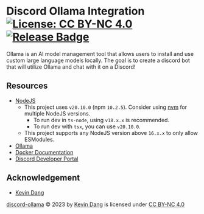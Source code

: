 # Discord Ollama Integration [![License: CC BY-NC 4.0](https://img.shields.io/badge/License-CC_BY--NC_4.0-blue.svg)](https://creativecommons.org/licenses/by-nc/4.0/) [![Release Badge](https://img.shields.io/github/v/release/kevinthedang/Space-Guardians?logo=github)](https://github.com/kevinthedang/discord-ollama/releases/latest)
Ollama is an AI model management tool that allows users to install and use custom large language models locally. The goal is to create a discord bot that will utilize Ollama and chat with it on a Discord!

## Resources
* [NodeJS](https://nodejs.org/en)
    * This project uses `v20.10.0` (npm `10.2.5`). Consider using [nvm](https://github.com/nvm-sh/nvm) for multiple NodeJS versions.
        * To run dev in `ts-node`, using `v18.x.x` is recommended.
        * To run dev with `tsx`, you can use `v20.10.0`.
    * This project supports any NodeJS version above `16.x.x` to only allow ESModules.
* [Ollama](https://ollama.ai/)
* [Docker Documentation](https://docs.docker.com/?_gl=1*nof6f8*_ga*MTQxNTc1MTYxOS4xNzAxNzI1ODAx*_ga_XJWPQMJYHQ*MTcwMjQxODUzOS4yLjEuMTcwMjQxOTgyMC41OS4wLjA.)
* [Discord Developer Portal](https://discord.com/developers/docs/intro)

## Acknowledgement
* [Kevin Dang](https://github.com/kevinthedang)

[discord-ollama](https://github.com/kevinthedang/discord-ollama) © 2023 by [Kevin Dang](https://github.com/kevinthedang) is licensed under [CC BY-NC 4.0](https://creativecommons.org/licenses/by-nc/4.0/?ref=chooser-v1)